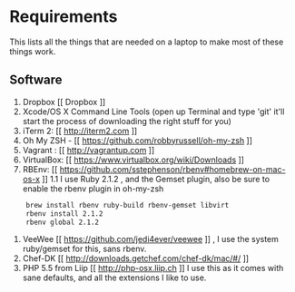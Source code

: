 # Requirements

This lists all the things that are needed on a laptop to make most of these things work. 

## Software
1. Dropbox [[ Dropbox ]]
1. Xcode/OS X Command Line Tools (open up Terminal and type 'git' it'll start the process of downloading the right stuff for you)
1. iTerm 2: [[ http://iterm2.com ]]
1. Oh My ZSH - [[ https://github.com/robbyrussell/oh-my-zsh ]]
1. Vagrant : [[ http://vagrantup.com ]]
1. VirtualBox: [[ https://www.virtualbox.org/wiki/Downloads ]]
1. RBEnv: [[ https://github.com/sstephenson/rbenv#homebrew-on-mac-os-x ]]
1.1 I use Ruby 2.1.2 , and the Gemset plugin, also be sure to enable the rbenv plugin in oh-my-zsh

```bash 
	brew install rbenv ruby-build rbenv-gemset libvirt
	rbenv install 2.1.2
	rbenv global 2.1.2 
```

1. VeeWee [[ https://github.com/jedi4ever/veewee ]] , I use the system ruby/gemset for this, sans rbenv.	
1. Chef-DK [[ http://downloads.getchef.com/chef-dk/mac/#/ ]]
1. PHP 5.5 from Liip [[ http://php-osx.liip.ch ]] I use this as it comes with sane defaults, and all the extensions I like to use. 

